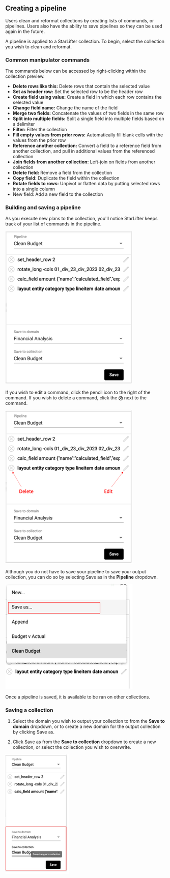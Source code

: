 ## Creating a pipeline
Users clean and reformat collections by creating lists of commands, or pipelines. Users also have the ability to save pipelines so they can be used again in the future.

A pipeline is applied to a StarLifter collection. To begin, select the collection you wish to clean and reformat.

### Common manipulator commands
The commands below can be accessed by right-clicking within the collection preview.

* **Delete rows like this:** Delete rows that contain the selected value
* **Set as header row:** Set the selected row to be the header row
* **Create field using value:** Create a field in which each row contains the selected value
* **Change field name:** Change the name of the field
* **Merge two fields:** Concatenate the values of two fields in the same row
* **Split into multiple fields:** Split a single field into multiple fields based on a delimiter
* **Filter:** Filter the collection
* **Fill empty values from prior rows:** Automatically fill blank cells with the values from the prior row
* **Reference another collection:** Convert a field to a reference field from another collection, and pull in additional values from the referenced collection
* **Join fields from another collection:** Left-join on fields from another collection
* **Delete field:** Remove a field from the collection
* **Copy field:** Duplicate the field within the collection
* **Rotate fields to rows:** Unpivot or flatten data by putting selected rows into a single column
* New field: Add a new field to the collection

### Building and saving a pipeline
As you execute new plans to the collection, you'll notice StarLifter keeps track of your list of commands in the pipeline.

<img src="../assets/pipeline_commands_list_matt.png"  style="width:400px" class="border"></img>

If you wish to edit a command, click the pencil icon to the right of the command. If you wish to delete a command, click the ⨂ next to the command.

<img src="../assets/pipeline_commands_list_matt_2.png"  style="width:400px" class="border"></img>

Although you do not have to save your pipeline to save your output collection, you can do so by selecting Save as in the **Pipeline** dropdown.

<img src="../assets/pipeline_commands_list_matt_3.png"  style="width:400px" class="border"></img>

Once a pipeline is saved, it is available to be ran on other collections.

### Saving a collection
1. Select the domain you wish to output your collection to from the **Save to domain** dropdown, or to create a new domain for the output collection by clicking Save as.

2. Click Save as from the **Save to collection** dropdown to create a new collection, or select the collection you wish to overwrite.

<img src="../assets/manipulator_collection_save.png"  style="width:200px" class="border"></img>


